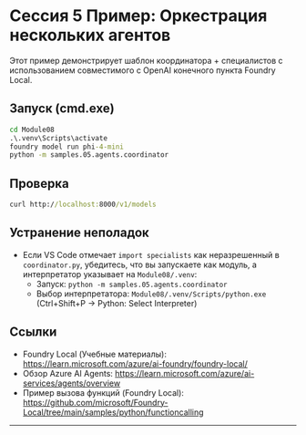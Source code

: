 <!--
CO_OP_TRANSLATOR_METADATA:
{
  "original_hash": "4f786f5ea706270620f8e5dfb088e0c0",
  "translation_date": "2025-09-22T14:25:42+00:00",
  "source_file": "Module08/samples/05/README.md",
  "language_code": "ru"
}
-->
# Сессия 5 Пример: Оркестрация нескольких агентов

Этот пример демонстрирует шаблон координатора + специалистов с использованием совместимого с OpenAI конечного пункта Foundry Local.

## Запуск (cmd.exe)
```cmd
cd Module08
.\.venv\Scripts\activate
foundry model run phi-4-mini
python -m samples.05.agents.coordinator
```

## Проверка
```cmd
curl http://localhost:8000/v1/models
```

## Устранение неполадок
- Если VS Code отмечает `import specialists` как неразрешенный в `coordinator.py`, убедитесь, что вы запускаете как модуль, а интерпретатор указывает на `Module08/.venv`:
	- Запуск: `python -m samples.05.agents.coordinator`
	- Выбор интерпретатора: `Module08/.venv/Scripts/python.exe` (Ctrl+Shift+P → Python: Select Interpreter)

## Ссылки
- Foundry Local (Учебные материалы): https://learn.microsoft.com/azure/ai-foundry/foundry-local/
- Обзор Azure AI Agents: https://learn.microsoft.com/azure/ai-services/agents/overview
- Пример вызова функций (Foundry Local): https://github.com/microsoft/Foundry-Local/tree/main/samples/python/functioncalling

---


